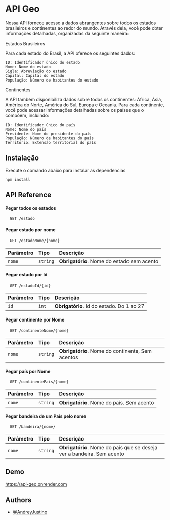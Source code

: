 # API Geo

Nossa API fornece acesso a dados abrangentes sobre todos os estados brasileiros e continentes ao redor do mundo. Através dela, você pode obter informações detalhadas, organizadas da seguinte maneira:

Estados Brasileiros

Para cada estado do Brasil, a API oferece os seguintes dados:

    ID: Identificador único do estado
    Nome: Nome do estado
    Sigla: Abreviação do estado
    Capital: Capital do estado
    População: Número de habitantes do estado

Continentes

A API também disponibiliza dados sobre todos os continentes: África, Ásia, América do Norte, América do Sul, Europa e Oceania. Para cada continente, você pode acessar informações detalhadas sobre os países que o compõem, incluindo:

    ID: Identificador único do país
    Nome: Nome do país
    Presidente: Nome do presidente do país
    População: Número de habitantes do país
    Território: Extensão territorial do país

## Instalação
Execute o comando abaixo para instalar as dependencias

    npm install

## API Reference

#### Pegar todos os estados

```http
  GET /estado
```

#### Pegar estado por nome

```http
  GET /estadoNome/{nome}
```

| Parâmetro | Tipo     | Descrição                       |
| :-------- | :------- | :-------------------------------- |
| `nome`      | `string` | **Obrigatório**. Nome do estado sem acento |

#### Pegar estado por Id

```http
  GET /estadoId/{id}
```

| Parâmetro | Tipo     | Descrição                       |
| :-------- | :------- | :-------------------------------- |
| `id`      | `int` | **Obrigatório**. Id do estado. Do 1 ao 27 |

#### Pegar continente por Nome

```http
  GET /continenteNome/{nome}
```

| Parâmetro | Tipo     | Descrição                       |
| :-------- | :------- | :-------------------------------- |
| `nome`      | `string` | **Obrigatório**. Nome do continente, Sem acentos |

#### Pegar país por Nome

```http
  GET /continentePais/{nome}
```

| Parâmetro | Tipo     | Descrição                       |
| :-------- | :------- | :-------------------------------- |
| `nome`      | `string` | **Obrigatório**. Nome do país. Sem acento |

#### Pegar bandeira de  um País pelo nome

```http
  GET /bandeira/{nome}
```

| Parâmetro | Tipo     | Descrição                       |
| :-------- | :------- | :-------------------------------- |
| `nome`      | `string` | **Obrigatório**. Nome do país que se deseja ver a bandeira. Sem acento |
## Demo

https://api-geo.onrender.com
## Authors

- [@AndreyJustino](https://github.com/AndreyJustino)
